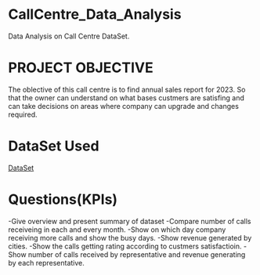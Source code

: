 # CallCentre_Data_Analysis
Data Analysis on Call Centre DataSet.
# PROJECT OBJECTIVE
The oblective of this call centre is to find annual sales report for 2023. So that the owner can understand on what bases custmers are satisfing and can take decisions on areas where company can upgrade and changes required.

# DataSet Used
<a href="https://github.com/SAIABHILASHKARRI37/CallCentre_Data_Analysis/blob/main/Data_Analysis.xlsx">DataSet</a>

# Questions(KPIs)
-Give overview and present summary of dataset
-Compare number of calls receiveing in each and every month.
-Show on which day company receiving more calls and show the busy days.
-Show revenue generated by cities.
-Show the calls getting rating according to custmers satisfactioin.
-Show number of calls received by representative and revenue generating by each representative.
